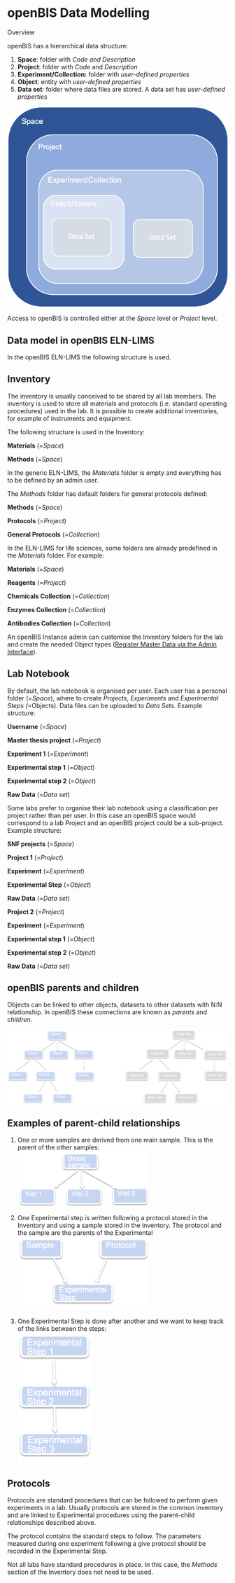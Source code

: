 openBIS Data Modelling
======================

Overview

openBIS has a hierarchical data structure:

1.  **Space**: folder with *Code and *Description**
2.  **Project**: folder with *Code* and *Description*
3.  **Experiment/Collection:** folder with *user-defined properties*
4.  **Object**: entity with *user-defined properties* 
5.  **Data set**: folder where data files are stored. A data set has
    *user-defined properties*  
      
![image info](img/125.png)

  

Access to openBIS is controlled either at the *Space* level or *Project*
level.

  

Data model in openBIS ELN-LIMS 
-------------------------------

In the openBIS ELN-LIMS the following structure is used.

## Inventory

The inventory is usually conceived to be shared by all lab members. The
inventory is used to store all materials and protocols (i.e. standard
operating procedures) used in the lab. It is possible to create
additional inventories, for example of instruments and equipment.

The following structure is used in the Inventory:

  

**Materials** (=*Space*)

**Methods** (=*Space*)

  

In the generic ELN-LIMS, the *Materials* folder is empty and everything
has to be defined by an admin user.

The *Methods* folder has default folders for general protocols defined:

  

**Methods** (=*Space*)

**Protocols** (=*Project*)

**General Protocols** (=*Collection*)

  

In the ELN-LIMS for life sciences, some folders are already predefined
in the *Materials* folder. For example:

  

**Materials** (=*Space*)

**Reagents** (=*Project*)

**Chemicals Collection** (=*Collection*)

**Enzymes Collection** (=*Collection*)

**Antibodies Collection** (=*Collection*)

  

An openBIS Instance admin can customise the Inventory folders for the
lab and create the needed Object types ([Register Master Data via the Admin Interface](../../uncategorized/register-master-data-via-the-admin-interface.md)).

## Lab Notebook

By default, the lab notebook is organised per user. Each user has a
personal folder (=*Space*), where to create *Projects*, *Experiments*
and *Experimental Steps (*=Objects). Data files can be uploaded to *Data
Sets*. Example structure:

  

**Username** (=*Space*)

**Master thesis project** (=*Project*)

**Experiment 1** (=*Experiment*)

**Experimental step 1** (=*Object*)

**Experimental step 2** (=*Object*)

**Raw Data** (=*Data set*)

  

  

Some labs prefer to organise their lab notebook using a classification
per project rather than per user. In this case an openBIS space would
correspond to a lab Project and an openBIS project could be a
sub-project. Example structure:

  

**SNF projects** (=*Space*)

**Project 1** (=*Project*)

**Experiment** (=*Experiment*)

**Experimental Step** (=*Object*)

**Raw Data** (=*Data set*)

**Project 2** (=*Project*)

**Experiment** (=*Experiment*)

**Experimental step 1** (=*Object*)

**Experimental step 2** (=*Object*)

**Raw Data** (=*Data set*)

  

openBIS parents and children
----------------------------

Objects can be linked to other objects, datasets to other datasets with
N:N relationship. In openBIS these connections are known as *parents*
and *children*.

  

![image info](img/255.png)

  

## Examples of parent-child relationships

1.  One or more samples are derived from one main sample. This is the
    parent of the other samples:  
![image info](img/263.png)
      
2.  One Experimental step is written following a protocol stored in the
    Inventory and using a sample stored in the inventory. The protocol
    and the sample are the parents of the Experimental
![image info](img/268.png)
      
3.  One Experimental Step is done after another and we want to keep
    track of the links between the steps:  
![image info](img/272.png)
      

Protocols
---------

Protocols are standard procedures that can be followed to perform given
experiments in a lab. Usually protocols are stored in the common
inventory and are linked to Experimental procedures using the
parent-child relationships described above. 

The protocol contains the standard steps to follow. The parameters
measured during one experiment following a give protocol should be
recorded in the Experimental Step.

Not all labs have standard procedures in place. In this case, the
*Methods* section of the Inventory does not need to be used.
